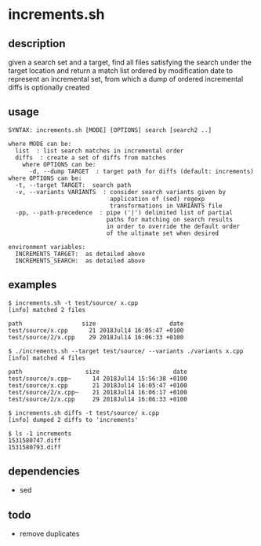 # increments.sh

## description
given a search set and a target, find all files satisfying the search under the target location and return a match list ordered by modification date to represent an incremental set, from which a dump of ordered incremental diffs is optionally created

## usage
```
SYNTAX: increments.sh [MODE] [OPTIONS] search [search2 ..]

where MODE can be:
  list  : list search matches in incremental order
  diffs  : create a set of diffs from matches
    where OPTIONS can be:
      -d, --dump TARGET  : target path for diffs (default: increments)
where OPTIONS can be:
  -t, --target TARGET:  search path
  -v, --variants VARIANTS  : consider search variants given by
                             application of (sed) regexp
                             transformations in VARIANTS file
  -pp, --path-precedence  : pipe ('|') delimited list of partial
                            paths for matching on search results
                            in order to override the default order
                            of the ultimate set when desired

environment variables:
  INCREMENTS_TARGET:  as detailed above
  INCREMENTS_SEARCH:  as detailed above
```

## examples
```
$ increments.sh -t test/source/ x.cpp
[info] matched 2 files

path                 size                     date
test/source/x.cpp      21 2018Jul14 16:05:47 +0100
test/source/2/x.cpp    29 2018Jul14 16:06:33 +0100
```

```
$ ./increments.sh --target test/source/ --variants ./variants x.cpp
[info] matched 4 files

path                  size                     date
test/source/x.cpp~      14 2018Jul14 15:56:38 +0100
test/source/x.cpp       21 2018Jul14 16:05:47 +0100
test/source/2/x.cpp~    21 2018Jul14 16:06:17 +0100
test/source/2/x.cpp     29 2018Jul14 16:06:33 +0100
```

```
$ increments.sh diffs -t test/source/ x.cpp
[info] dumped 2 diffs to 'increments'

$ ls -1 increments
1531580747.diff
1531580793.diff
```

## dependencies
- sed

## todo
- remove duplicates
